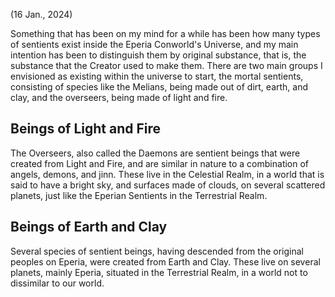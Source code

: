 (16 Jan., 2024)

Something that has been on my mind for a while has been how many types of sentients exist inside the Eperia Conworld's Universe, and my main intention has been to distinguish them by original substance, that is, the substance that the Creator used to make them. There are two main groups I envisioned as existing within the universe to start, the mortal sentients, consisting of species like the Melians, being made out of dirt, earth, and clay, and the overseers, being made of light and fire. 
## Beings of Light and Fire
The Overseers, also called the Daemons are sentient beings that were created from Light and Fire, and are similar in nature to a combination of angels, demons, and jinn. These live in the Celestial Realm, in a world that is said to have a bright sky, and surfaces made of clouds, on several scattered planets, just like the Eperian Sentients in the Terrestrial Realm.
## Beings of Earth and Clay
Several species of sentient beings, having descended from the original peoples on Eperia, were created from Earth and Clay. These live on several planets, mainly Eperia, situated in the Terrestrial Realm, in a world not to dissimilar to our world. 
